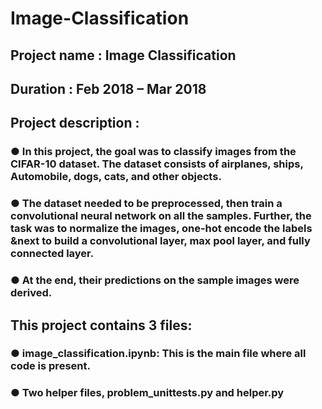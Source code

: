# Image-Classification

## Project name : Image Classification
## Duration : Feb 2018 – Mar 2018
## Project description :
### ● In this project, the goal was to classify images from the CIFAR-10 dataset. The dataset consists of airplanes, ships, Automobile, dogs, cats, and other objects.

### ● The dataset needed to be preprocessed, then train a convolutional neural network on all the samples. Further, the task was to normalize the images, one-hot encode the labels &next to build a convolutional layer, max pool layer, and fully connected layer.

### ● At the end, their predictions on the sample images were derived.



## This project contains 3 files:

   ### ● image_classification.ipynb: This is the main file where all code is present.
   ### ● Two helper files, problem_unittests.py and helper.py

